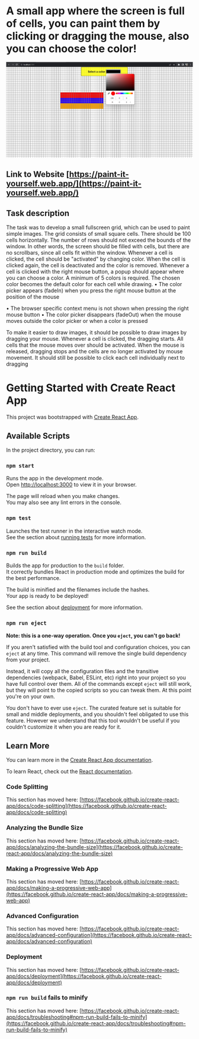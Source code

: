 # A small app where the screen is full of cells, you can paint them by clicking or dragging the mouse, also you can choose the color!

![screenshot](./src/screenshots/screenshot.jpg)

## Link to Website [https://paint-it-yourself.web.app/](https://paint-it-yourself.web.app/)

## Task description

The task was to develop a small fullscreen grid, which can be used to paint simple images. The grid consists of small square cells. There should be 100 cells horizontally. The number of rows should not exceed the bounds of the window. In other words, the screen should be filled with cells, but there are no scrollbars, since all cells fit within the window. Whenever a cell is clicked, the cell should be "activated" by changing color. When the cell is clicked again, the cell is deactivated and the color is removed. Whenever a cell is clicked with the right mouse button, a popup should appear where you can choose a color. A minimum of 5 colors is required. The chosen color becomes the default color for each cell while drawing. • The color picker appears (fadeIn) when you press the right mouse button at the position of the mouse

• The browser specific context menu is not shown when pressing the right mouse button
• The color picker disappears (fadeOut) when the mouse moves outside the color picker or when a color is pressed

To make it easier to draw images, it should be possible to draw images by dragging your mouse. Whenever a cell is clicked, the dragging starts. All cells that the mouse moves over should be activated. When the mouse is released, dragging stops and the cells are no longer activated by mouse movement. It should still be possible to click each cell individually next to dragging

# Getting Started with Create React App

This project was bootstrapped with [Create React App](https://github.com/facebook/create-react-app).

## Available Scripts

In the project directory, you can run:

### `npm start`

Runs the app in the development mode.\
Open [http://localhost:3000](http://localhost:3000) to view it in your browser.

The page will reload when you make changes.\
You may also see any lint errors in the console.

### `npm test`

Launches the test runner in the interactive watch mode.\
See the section about [running tests](https://facebook.github.io/create-react-app/docs/running-tests) for more information.

### `npm run build`

Builds the app for production to the `build` folder.\
It correctly bundles React in production mode and optimizes the build for the best performance.

The build is minified and the filenames include the hashes.\
Your app is ready to be deployed!

See the section about [deployment](https://facebook.github.io/create-react-app/docs/deployment) for more information.

### `npm run eject`

**Note: this is a one-way operation. Once you `eject`, you can't go back!**

If you aren't satisfied with the build tool and configuration choices, you can `eject` at any time. This command will remove the single build dependency from your project.

Instead, it will copy all the configuration files and the transitive dependencies (webpack, Babel, ESLint, etc) right into your project so you have full control over them. All of the commands except `eject` will still work, but they will point to the copied scripts so you can tweak them. At this point you're on your own.

You don't have to ever use `eject`. The curated feature set is suitable for small and middle deployments, and you shouldn't feel obligated to use this feature. However we understand that this tool wouldn't be useful if you couldn't customize it when you are ready for it.

## Learn More

You can learn more in the [Create React App documentation](https://facebook.github.io/create-react-app/docs/getting-started).

To learn React, check out the [React documentation](https://reactjs.org/).

### Code Splitting

This section has moved here: [https://facebook.github.io/create-react-app/docs/code-splitting](https://facebook.github.io/create-react-app/docs/code-splitting)

### Analyzing the Bundle Size

This section has moved here: [https://facebook.github.io/create-react-app/docs/analyzing-the-bundle-size](https://facebook.github.io/create-react-app/docs/analyzing-the-bundle-size)

### Making a Progressive Web App

This section has moved here: [https://facebook.github.io/create-react-app/docs/making-a-progressive-web-app](https://facebook.github.io/create-react-app/docs/making-a-progressive-web-app)

### Advanced Configuration

This section has moved here: [https://facebook.github.io/create-react-app/docs/advanced-configuration](https://facebook.github.io/create-react-app/docs/advanced-configuration)

### Deployment

This section has moved here: [https://facebook.github.io/create-react-app/docs/deployment](https://facebook.github.io/create-react-app/docs/deployment)

### `npm run build` fails to minify

This section has moved here: [https://facebook.github.io/create-react-app/docs/troubleshooting#npm-run-build-fails-to-minify](https://facebook.github.io/create-react-app/docs/troubleshooting#npm-run-build-fails-to-minify)
